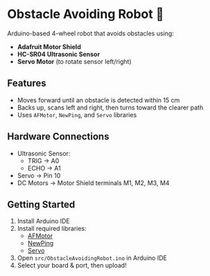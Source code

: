 # Obstacle Avoiding Robot 🤖

Arduino-based 4-wheel robot that avoids obstacles using:
- **Adafruit Motor Shield**
- **HC-SR04 Ultrasonic Sensor**
- **Servo Motor** (to rotate sensor left/right)

## Features
- Moves forward until an obstacle is detected within 15 cm
- Backs up, scans left and right, then turns toward the clearer path
- Uses `AFMotor`, `NewPing`, and `Servo` libraries

## Hardware Connections
- Ultrasonic Sensor:
  - TRIG → A0
  - ECHO → A1
- Servo → Pin 10
- DC Motors → Motor Shield terminals M1, M2, M3, M4

## Getting Started
1. Install Arduino IDE
2. Install required libraries:
   - [AFMotor](https://learn.adafruit.com/adafruit-motor-shield/library-install)
   - [NewPing](https://github.com/livetronic/Arduino-NewPing/)
   - [Servo](https://github.com/arduino-libraries/Servo.git)
3. Open `src/ObstacleAvoidingRobot.ino` in Arduino IDE
4. Select your board & port, then upload!
